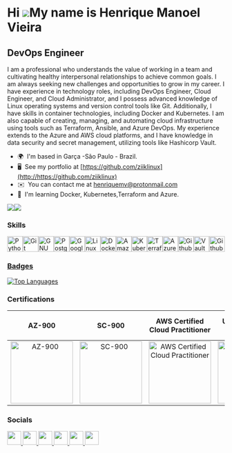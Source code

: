Hi ![](https://user-images.githubusercontent.com/18350557/176309783-0785949b-9127-417c-8b55-ab5a4333674e.gif)My name is Henrique Manoel Vieira
==============================================================================================================================================

DevOps Engineer
---------------

I am a professional who understands the value of working in a team and cultivating healthy interpersonal relationships to achieve common goals. I am always seeking new challenges and opportunities to grow in my career. I have experience in technology roles, including DevOps Engineer, Cloud Engineer, and Cloud Administrator, and I possess advanced knowledge of Linux operating systems and version control tools like Git. Additionally, I have skills in container technologies, including Docker and Kubernetes. I am also capable of creating, managing, and automating cloud infrastructure using tools such as Terraform, Ansible, and Azure DevOps. My experience extends to the Azure and AWS cloud platforms, and I have knowledge in data security and secret management, utilizing tools like Hashicorp Vault.

* 🌍  I'm based in Garça -São Paulo - Brazil.
* 🖥️  See my portfolio at [https://github.com/ziiklinux](http://https://github.com/ziiklinux)
* ✉️  You can contact me at [henriquemv@protonmail.com](mailto:henriquemv@protonmail.com)
* 🧠  I'm learning Docker, Kubernetes,Terraform and Azure.

<a href="https://www.github.com/ziiklinux" target="_blank" rel="noreferrer"><img
src="https://img.shields.io/github/followers/ziiklinux?logo=github&style=for-the-badge&color=0891b2&labelColor=1c1917" /></a><a href="https://www.x.com/ziiklinux" target="_blank" rel="noreferrer"><img
src="https://img.shields.io/twitter/follow/ziiklinux?logo=twitter&style=for-the-badge&color=0891b2&labelColor=1c1917"
/></a>

### Skills


<p align="left">
<a href="https://www.python.org/" target="_blank" rel="noreferrer"><img src="https://raw.githubusercontent.com/danielcranney/readme-generator/main/public/icons/skills/python-colored.svg" width="36" height="36" alt="Python" /></a><a href="https://git-scm.com/" target="_blank" rel="noreferrer"><img src="https://raw.githubusercontent.com/danielcranney/readme-generator/main/public/icons/skills/git-colored.svg" width="36" height="36" alt="Git" /></a><a href="https://www.gnu.org/software/bash/" target="_blank" rel="noreferrer"><img src="https://raw.githubusercontent.com/danielcranney/readme-generator/main/public/icons/skills/gnubash.svg" width="36" height="36" alt="GNU Bash" /></a><a href="https://www.postgresql.org/" target="_blank" rel="noreferrer"><img src="https://raw.githubusercontent.com/danielcranney/readme-generator/main/public/icons/skills/postgresql-colored.svg" width="36" height="36" alt="PostgreSQL" /></a><a href="https://cloud.google.com/" target="_blank" rel="noreferrer"><img src="https://raw.githubusercontent.com/danielcranney/readme-generator/main/public/icons/skills/googlecloud-colored.svg" width="36" height="36" alt="Google Cloud" /></a><a href="https://www.linux.org" target="_blank" rel="noreferrer"><img src="https://raw.githubusercontent.com/danielcranney/readme-generator/main/public/icons/skills/linux-colored.svg" width="36" height="36" alt="Linux" /></a><a href="https://www.docker.com/" target="_blank" rel="noreferrer"><img src="https://raw.githubusercontent.com/danielcranney/readme-generator/main/public/icons/skills/docker-colored.svg" width="36" height="36" alt="Docker" /></a><a href="https://aws.amazon.com" target="_blank" rel="noreferrer"><img src="https://pbs.twimg.com/profile_images/1377341693964382209/XLGAtguT_400x400.jpg" width="36" height="36" alt="Amazon Web Services"
/></a><a href="https://www.kubernetes.io/" target="_blank" rel="noreferrer"><img src="https://upload.wikimedia.org/wikipedia/commons/thumb/3/39/Kubernetes_logo_without_workmark.svg/617px-Kubernetes_logo_without_workmark.svg.png" width="36" height="36" alt="Kubernetes"
/></a><a href="https://www.terraform.io/" target="_blank" rel="noreferrer"><img src="https://static-00.iconduck.com/assets.00/terraform-icon-452x512-ildgg5fd.png" width="36" height="36" alt="Terraform"
/></a><a href="https://www.azure.microsoft.com//" target="_blank" rel="noreferrer"><img src="https://upload.wikimedia.org/wikipedia/commons/thumb/f/fa/Microsoft_Azure.svg/2048px-Microsoft_Azure.svg.png" width="36" height="36" alt="Azure"
/></a><a href="https://github.com/" target="_blank" rel="noreferrer"><img src="https://cdn-icons-png.flaticon.com/512/25/25231.png" width="36" height="36" alt="Github"
/></a><a href="https://www.vaultproject.io/" target="_blank" rel="noreferrer"><img src="https://www.svgrepo.com/show/448256/vault.svg" width="36" height="36" alt="Vault"
/></a><a href="https://github.com/features/actions" target="_blank" rel="noreferrer"><img src="https://static-00.iconduck.com/assets.00/githubactions-icon-2048x2048-ipqow27x.png" width="36" height="36" alt="Github Actions"

                                                                             
</p>


### Badges

<a href="https://github.com/ziiklinux" align="left"><img src="https://github-readme-stats.vercel.app/api/top-langs/?username=ziiklinux&langs_count=10&title_color=0891b2&text_color=ffffff&icon_color=0891b2&bg_color=1c1917&hide_border=true&locale=en&custom_title=Top%20%Languages" alt="Top Languages" /></a>


### Certifications

| **AZ-900** | **SC-900** | **AWS Certified Cloud Practitioner** | **Uncomplicating Docker** | **Mutirão DevOps** | **LFS169: Introduction to GitOps** |
|:----------:|:----------:|:-----------------------------------:|:-------------------------:|:------------------:|:----------------------------------:|
| [<img src="https://images.credly.com/size/340x340/images/be8fcaeb-c769-4858-b567-ffaaa73ce8cf/image.png" alt="AZ-900" width="144" height="144">](https://www.credly.com/badges/aa64f70d-443e-47de-a2a1-a0d1e3a041b4?source=linked_in_profile) | [<img src="https://images.credly.com/size/340x340/images/be8fcaeb-c769-4858-b567-ffaaa73ce8cf/image.png" alt="SC-900" width="144" height="144">](https://learn.microsoft.com/pt-br/users/ziiklinux/credentials/2199830d5baecc96) | [<img src="https://images.credly.com/size/340x340/images/00634f82-b07f-4bbd-a6bb-53de397fc3a6/image.png" alt="AWS Certified Cloud Practitioner" width="144" height="144">](https://www.credly.com/badges/cd4c46fa-a76f-4671-9b41-c43cfdf3d490/linked_in_profile) | [<img src="https://static.wixstatic.com/media/87b279_76e74ffbd86e43f8a93aa25f9f403879~mv2.png/v1/fill/w_654,h_529,al_c,lg_1,usm_0.33_1.00_0.00/87b279_76e74ffbd86e43f8a93aa25f9f403879~mv2.png" alt="Uncomplicating Docker" width="144" height="144">](https://www.credential.net/870ba31e-d6b3-49bb-9dfe-1c3f108819fe) | [<img src="https://static.wixstatic.com/media/87b279_76e74ffbd86e43f8a93aa25f9f403879~mv2.png/v1/fill/w_654,h_529,al_c,lg_1,usm_0.33_1.00_0.00/87b279_76e74ffbd86e43f8a93aa25f9f403879~mv2.png" alt="Mutirão DevOps" width="144" height="144">](https://www.credential.net/b73a3aff-3313-4eb8-959e-7ddbb439956f#gs.sm6w98) | [<img src="https://images.credly.com/size/340x340/images/032a65da-a036-4d05-ad80-8fc1274363ab/blob" alt="LFS169: Introduction to GitOps" width="144" height="144">](https://www.credly.com/badges/8a4d5b24-1063-4075-be0e-c1cb90dd2624?source=linked_in_profile) |


### Socials

<p align="left"> <a href="https://www.dev.to/ziiklinux" target="_blank" rel="noreferrer"> <picture> <source media="(prefers-color-scheme: dark)" srcset="https://raw.githubusercontent.com/danielcranney/readme-generator/main/public/icons/socials/devdotto-dark.svg" /> <source media="(prefers-color-scheme: light)" srcset="https://raw.githubusercontent.com/danielcranney/readme-generator/main/public/icons/socials/devdotto.svg" /> <img src="https://raw.githubusercontent.com/danielcranney/readme-generator/main/public/icons/socials/devdotto.svg" width="32" height="32" /> </picture> </a> <a href="https://www.github.com/ziiklinux" target="_blank" rel="noreferrer"> <picture> <source media="(prefers-color-scheme: dark)" srcset="https://raw.githubusercontent.com/danielcranney/readme-generator/main/public/icons/socials/github-dark.svg" /> <source media="(prefers-color-scheme: light)" srcset="https://raw.githubusercontent.com/danielcranney/readme-generator/main/public/icons/socials/github.svg" /> <img src="https://raw.githubusercontent.com/danielcranney/readme-generator/main/public/icons/socials/github.svg" width="32" height="32" /> </picture> </a> <a href="http://www.instagram.com/ziiklinux" target="_blank" rel="noreferrer"> <picture> <source media="(prefers-color-scheme: dark)" srcset="https://raw.githubusercontent.com/danielcranney/readme-generator/main/public/icons/socials/instagram-dark.svg" /> <source media="(prefers-color-scheme: light)" srcset="https://raw.githubusercontent.com/danielcranney/readme-generator/main/public/icons/socials/instagram.svg" /> <img src="https://raw.githubusercontent.com/danielcranney/readme-generator/main/public/icons/socials/instagram.svg" width="32" height="32" /> </picture> </a> <a href="https://www.linkedin.com/in/ziiklinux" target="_blank" rel="noreferrer"> <picture> <source media="(prefers-color-scheme: dark)" srcset="https://raw.githubusercontent.com/danielcranney/readme-generator/main/public/icons/socials/linkedin-dark.svg" /> <source media="(prefers-color-scheme: light)" srcset="https://raw.githubusercontent.com/danielcranney/readme-generator/main/public/icons/socials/linkedin.svg" /> <img src="https://raw.githubusercontent.com/danielcranney/readme-generator/main/public/icons/socials/linkedin.svg" width="32" height="32" /> </picture> </a> <a href="http://www.medium.com/ziiklinux" target="_blank" rel="noreferrer"> <picture> <source media="(prefers-color-scheme: dark)" srcset="https://raw.githubusercontent.com/danielcranney/readme-generator/main/public/icons/socials/medium-dark.svg" /> <source media="(prefers-color-scheme: light)" srcset="https://raw.githubusercontent.com/danielcranney/readme-generator/main/public/icons/socials/medium.svg" /> <img src="https://raw.githubusercontent.com/danielcranney/readme-generator/main/public/icons/socials/medium.svg" width="32" height="32" /> </picture> </a> <a href="https://www.x.com/ziiklinux" target="_blank" rel="noreferrer"> <picture> <source media="(prefers-color-scheme: dark)" srcset="https://raw.githubusercontent.com/danielcranney/readme-generator/main/public/icons/socials/twitter-dark.svg" /> <source media="(prefers-color-scheme: light)" srcset="https://raw.githubusercontent.com/danielcranney/readme-generator/main/public/icons/socials/twitter.svg" /> <img src="https://raw.githubusercontent.com/danielcranney/readme-generator/main/public/icons/socials/twitter.svg" width="32" height="32"                                                                                   
                                                                                                                                                                                                                                                                                                                                                                                                                                                                                                                                                                                                                                                                                                                                                                                                                                                                                                                                                                                                                                                                                                                                                                                                                                                                                                                                                                                                                                                                                                                                                                                                                                                                                                                                                                                                                                                                                                                                                                                                                                                                                                                                                                                                                                                        







